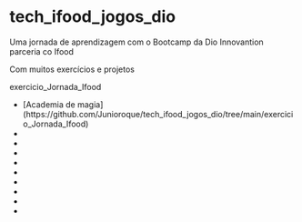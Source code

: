 # tech_ifood_jogos_dio
<p>Uma jornada de aprendizagem com o Bootcamp da Dio Innovantion parceria co Ifood</p>
<p>Com muitos exercícios e projetos</p>
<p>exercicio_Jornada_Ifood</p>
<ul>
  <li>[Academia de magia](https://github.com/Junioroque/tech_ifood_jogos_dio/tree/main/exercicio_Jornada_Ifood)</li>
  <li></li>
  <li></li>
  <li></li>
  <li></li>
  <li></li>
  <li></li>
  <li></li>
  <li></li>
  <li></li>
</ul>
